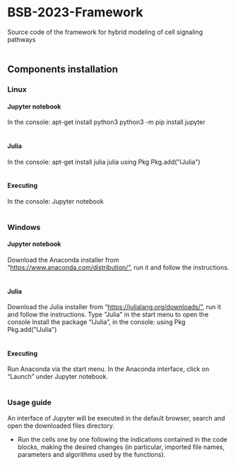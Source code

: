 # BSB-2023-Framework
Source code of the framework for hybrid modeling of cell signaling pathways
<br /> <br/> 
## Components installation 
### Linux
#### Jupyter notebook
In the console:
	apt-get install python3
	python3 -m pip install jupyter
<br /> <br/> 
#### Julia 
In the console:
	apt-get install julia
	julia
	using Pkg
	Pkg.add("IJulia") 
<br /> <br/> 
#### Executing
In the console:
Jupyter notebook
<br /> <br/> 
### Windows
#### Jupyter notebook
Download the Anaconda installer from “https://www.anaconda.com/distribution/”, run it and follow the instructions.
<br /> <br/> 
#### Julia 
Download the Julia installer from “https://julialang.org/downloads/”, run it and follow the instructions.
Type "Julia" in the start menu to open the console
Install the package “IJulia”, in the console:
using Pkg
Pkg.add("IJulia")
<br /> <br/> 
#### Executing
Run Anaconda via the start menu.
In the Anaconda interface, click on “Launch” under Jupyter notebook.
<br /> <br/> 
### Usage guide 
An interface of Jupyter will be executed in the default browser, search and open the downloaded files directory.
- Run the cells one by one following the indications contained in the code blocks, making the desired changes (in particular, imported file names, parameters and algorithms used by the functions).

